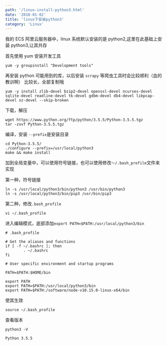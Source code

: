 ```yaml
---
path: '/linux-install-python3.html'
date: '2018-01-02'
title: 'linux下安装python3'
category: 'Linux'
---
```


我的 ECS 阿里云服务器中，linux 系统默认安装的是 python2,这里在此基础上安装 python3,让其共存

首先使用 yum 安装开发工具

```
yum -y groupinstall "Development tools"
```

再安装 python 可能用到的库，以后安装 `scrapy` 等爬虫工具时会比较顺利（血的教训啊）
比较长，全部复制哦

```
yum -y install zlib-devel bzip2-devel openssl-devel ncurses-devel sqlite-devel readline-devel tk-devel gdbm-devel db4-devel libpcap-devel xz-devel --skip-broken
```

下载，解压

```
wget https://www.python.org/ftp/python/3.5.5/Python-3.5.5.tgz
tar -zxvf Python-3.5.5.tgz

```

编译，安装 `--prefix`是安装目录

```
cd Python-3.5.5/
./configure --prefix=/usr/local/python3
make && make install
```

加到全局变量中，可以使用符号链接，也可以使用修改`～/.bash_profile`文件来实现

第一种，符号链接

```
ln -s /usr/local/python3/bin/python3 /usr/bin/python3
ln -s /usr/local/python3/bin/pip3 /usr/bin/pip3
```

第二种，修改`.bash_profile`

```
vi ~/.bash_profile
```

进入编辑模式，底部添加`export PATH=$PATH:/usr/local/python3/bin`

```
# .bash_profile

# Get the aliases and functions
if [ -f ~/.bashrc ]; then
        . ~/.bashrc
fi

# User specific environment and startup programs

PATH=$PATH:$HOME/bin

export PATH
export PATH=$PATH:/usr/local/python3/bin
export PATH=$PATH:/software/node-v10.15.0-linux-x64/bin

```

使其生效

```
source ~/.bash_profile
```

查看版本

```
python3 -V

Python 3.5.5

```
